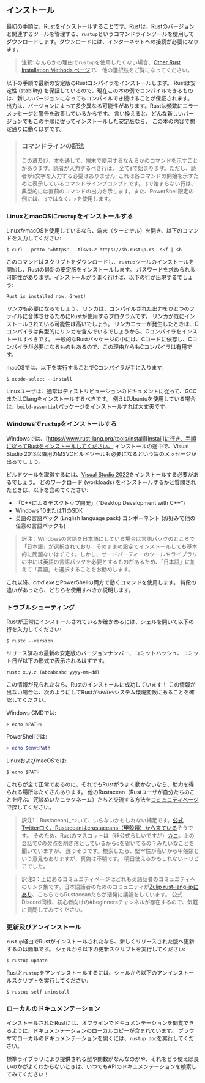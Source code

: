 <!--
## Installation
-->

## インストール

<!--
The first step is to install Rust. We’ll download Rust through `rustup`, a
command line tool for managing Rust versions and associated tools. You’ll need
an internet connection for the download.
-->

最初の手順は、Rustをインストールすることです。Rustは、Rustのバージョンと関連するツールを管理する、`rustup`というコマンドラインツールを使用してダウンロードします。ダウンロードには、インターネットへの接続が必要になります。

<!--
> Note: If you prefer not to use `rustup` for some reason, please see the
> [Other Rust Installation Methods page][otherinstall] for more options.
-->

> 注釈: なんらかの理由で`rustup`を使用したくない場合、[Other Rust Installation Methods ページ][otherinstall]で、
> 他の選択肢をご覧になってください。

<!--
The following steps install the latest stable version of the Rust compiler.
Rust’s stability guarantees ensure that all the examples in the book that
compile will continue to compile with newer Rust versions. The output might
differ slightly between versions because Rust often improves error messages and
warnings. In other words, any newer, stable version of Rust you install using
these steps should work as expected with the content of this book.
-->

以下の手順で最新の安定版のRustコンパイラをインストールします。
Rustは安定性 (stability) を保証しているので、現在この本の例でコンパイルできるものは、新しいバージョンになってもコンパイルでき続けることが保証されます。
出力は、バージョンによって多少異なる可能性があります。Rustは頻繁にエラーメッセージと警告を改善しているからです。
言い換えると、どんな新しいバージョンでもこの手順に従ってインストールした安定版なら、
この本の内容で想定通りに動くはずです。

<!--
> ### Command Line Notation
>
> In this chapter and throughout the book, we’ll show some commands used in the
> terminal. Lines that you should enter in a terminal all start with `$`. You
> don’t need to type the `$` character; it’s the command line prompt shown to
> indicate the start of each command. Lines that don’t start with `$` typically
> show the output of the previous command. Additionally, PowerShell-specific 
> examples will use `>` rather than `$`.
-->

> ### コマンドラインの記法
>
> この章及び、本を通して、端末で使用するなんらかのコマンドを示すことがあります。読者が入力するべき行は、
> 全て`$`で始まります。ただし、読者が`$`文字を入力する必要はありません;
> これは各コマンドの開始を示すために表示しているコマンドラインプロンプトです。
> `$`で始まらない行は、典型的には直前のコマンドの出力を示します。また、PowerShell限定の例には、
> `$`ではなく、`>`を使用します。

<!--
### Installing `rustup` on Linux or macOS
-->

### LinuxとmacOSに`rustup`をインストールする

<!--
If you’re using Linux or macOS, open a terminal and enter the following command:
-->

LinuxかmacOSを使用しているなら、端末（ターミナル）を開き、以下のコマンドを入力してください:

```console
$ curl --proto '=https' --tlsv1.2 https://sh.rustup.rs -sSf | sh
```

<!--
The command downloads a script and starts the installation of the `rustup`
tool, which installs the latest stable version of Rust. You might be prompted
for your password. If the install is successful, the following line will appear:
-->

このコマンドはスクリプトをダウンロードし、`rustup`ツールのインストールを開始し、Rustの最新の安定版をインストールします。
パスワードを求められる可能性があります。インストールがうまく行けば、以下の行が出現するでしょう:

```text
Rust is installed now. Great!
```

<!--
You will also need a *linker*, which is a program that Rust uses to join its
compiled outputs into one file. It is likely you already have one. If you get 
linker errors, you should install a C compiler, which will typically include a
linker. A C compiler is also useful because some common Rust packages depend on
C code and will need a C compiler.
-->

*リンカ*も必要になるでしょう。
リンカは、コンパイルされた出力をひとつのファイルに合体させるためにRustが使用するプログラムです。
リンカが既にインストールされている可能性は高いでしょう。
リンカエラーが発生したときは、Cコンパイラは典型的にリンカを含んでいるでしょうから、Cコンパイラをインストールすべきです。
一般的なRustパッケージの中には、Cコードに依存し、Cコンパイラが必要になるものもあるので、この理由からもCコンパイラは有用です。

<!--
On macOS, you can get a C compiler by running:
-->

macOSでは、以下を実行することでCコンパイラが手に入ります:

```console
$ xcode-select --install
```

<!--
Linux users should generally install GCC or Clang, according to their
distribution’s documentation. For example, if you use Ubuntu, you can install
the `build-essential` package.
-->

Linuxユーザは、通常はディストリビューションのドキュメントに従って、GCCまたはClangをインストールするべきです。
例えばUbuntuを使用している場合は、`build-essential`パッケージをインストールすれば大丈夫です。

<!--
### Installing `rustup` on Windows
-->

### Windowsで`rustup`をインストールする


<!--
On Windows, go to [https://www.rust-lang.org/tools/install][install] and follow
the instructions for installing Rust. At some point in the installation, you’ll
receive a message explaining that you’ll also need the MSVC build tools for
Visual Studio 2013 or later. 
-->

Windowsでは、[https://www.rust-lang.org/tools/install][install]に行き、手順に従ってRustをインストールしてください。
インストールの途中で、Visual Studio 2013以降用のMSVCビルドツールも必要になるという旨のメッセージが出るでしょう。

<!--
To acquire the build tools, you’ll need to install [Visual Studio
2022][visualstudio]. When asked which workloads to install, include:
-->

ビルドツールを取得するには、[Visual Studio 2022][visualstudio]をインストールする必要があるでしょう。
どのワークロード (workloads) をインストールするかと質問されたときは、以下を含めてください:

<!--
* “Desktop Development with C++”
* The Windows 10 or 11 SDK
* The English language pack component, along with any other language pack of
  your choosing
-->

* 「C++によるデスクトップ開発」(“Desktop Development with C++”)
* Windows 10または11のSDK
* 英語の言語パック (English language pack) コンポーネント (お好みで他の任意の言語パックも)

> 訳注：Windowsの言語を日本語にしている場合は言語パックのところで「日本語」が選択されており、そのままの設定でインストールしても基本的に問題ないはずです。しかし、サードパーティーのツールやライブラリの中には英語の言語パックを必要とするものがあるため、「日本語」に加えて「英語」も選択することをお勧めします。

<!--
The rest of this book uses commands that work in both *cmd.exe* and PowerShell.
If there are specific differences, we’ll explain which to use.
-->

これ以降、*cmd.exe*とPowerShellの両方で動くコマンドを使用します。
特段の違いがあったら、どちらを使用すべきか説明します。

<!--
### Troubleshooting
-->

### トラブルシューティング

<!--
To check whether you have Rust installed correctly, open a shell and enter this
line:
-->

Rustが正常にインストールされているか確かめるには、シェルを開いて以下の行を入力してください:

```console
$ rustc --version
```

<!--
You should see the version number, commit hash, and commit date for the latest
stable version that has been released, in the following format:
-->

リリース済みの最新の安定版のバージョンナンバー、コミットハッシュ、コミット日が以下の形式で表示されるはずです。

```text
rustc x.y.z (abcabcabc yyyy-mm-dd)
```

<!--
If you see this information, you have installed Rust successfully! If you don’t
see this information, check that Rust is in your `%PATH%` system variable as
follows.
-->

この情報が見られたなら、Rustのインストールに成功しています！
この情報が出ない場合は、次のようにしてRustが`%PATH%`システム環境変数にあることを確認してください。

<!--
In Windows CMD, use:
-->

Windows CMDでは:

```console
> echo %PATH%
```

<!--
In PowerShell, use:
-->

PowerShellでは:

```powershell
> echo $env:Path
```

<!--
In Linux and macOS, use:
-->

LinuxおよびmacOSでは:

```console
$ echo $PATH
```

<!--
If that’s all correct and Rust still isn’t working, there are a number of
places you can get help. Find out how to get in touch with other Rustaceans (a
silly nickname we call ourselves) on [the community page][community].
-->

これらが全て正常であるのに、それでもRustがうまく動かないなら、助力を得られる場所はたくさんあります。
他のRustacean（Rustユーザが自分たちのことを呼ぶ、冗談めいたニックネーム）たちと交流する方法を[コミュニティページ][community]で探してください。

> 訳注1：Rustaceanについて、いらないかもしれない補足です。[公式Twitter曰く、Rustaceanはcrustaceans（甲殻類）から来ている][twitter]そうです。
> そのため、Rustのマスコットは（非公式らしいですが）[カニ][mascott]。上の会話でCの欠点を削ぎ落としているからcを省いてるの？みたいなことを聞いていますが、
> 違うそうです。検索したら、堅牢性が高いから甲殻類という意見もありますが、真偽は不明です。
> 明日使えるかもしれないトリビアでした。

> 訳注2：上にあるコミュニティページはどれも英語話者のコミュニティへのリンク集です。日本語話者のためのコミュニティが[Zulip rust-lang-jpにあり][zulip_jp]、こちらでもRustaceanたちが活発に議論をしています。
> 公式Discord同様、初心者向けの#beginnersチャンネルが存在するので、気軽に質問してみてください。

[twitter]: https://mobile.twitter.com/rustlang/status/916284650674323457
[mascott]: https://www.slideshare.net/wolf-dog/ss-64026540
[zulip_jp]: https://rust-lang-jp.zulipchat.com

<!--
### Updating and Uninstalling
-->

### 更新及びアンインストール

<!--
Once Rust is installed via `rustup`, updating to a newly released version is
easy. From your shell, run the following update script:
-->

`rustup`経由でRustがインストールされたなら、新しくリリースされた版へ更新するのは簡単です。
シェルから以下の更新スクリプトを実行してください:

```console
$ rustup update
```

<!--
To uninstall Rust and `rustup`, run the following uninstall script from your
shell:
-->

Rustと`rustup`をアンインストールするには、シェルから以下のアンインストールスクリプトを実行してください:

```console
$ rustup self uninstall
```

<!--
### Local Documentation
-->

### ローカルのドキュメンテーション

<!--
The installation of Rust also includes a local copy of the documentation so
that you can read it offline. Run `rustup doc` to open the local documentation
in your browser.
-->

インストールされたRustには、オフラインでドキュメンテーションを閲覧できるように、ドキュメンテーションのローカルコピーが含まれています。
ブラウザでローカルのドキュメンテーションを開くには、`rustup doc`を実行してください。

<!--
Any time a type or function is provided by the standard library and you’re not
sure what it does or how to use it, use the application programming interface
(API) documentation to find out!
-->

標準ライブラリにより提供される型や関数がなんなのかや、それをどう使えば良いのかがよくわからないときは、いつでもAPIのドキュメンテーションを検索してみてください！


[otherinstall]: https://forge.rust-lang.org/infra/other-installation-methods.html
[install]: https://www.rust-lang.org/tools/install
[visualstudio]: https://visualstudio.microsoft.com/downloads/
[community]: https://www.rust-lang.org/community
